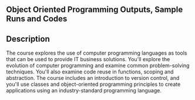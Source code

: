 ## Object Oriented Programming Outputs, Sample Runs and Codes

## Description
The course explores the use of computer programming languages as tools that can be used to provide IT business solutions. You'll explore the evolution of computer programming and examine common problem-solving techniques. You'll also examine code reuse in functions, scoping and abstraction. The course includes an introduction to version control, and you'll use classes and object-oriented programming principles to create applications using an industry-standard programming language.
